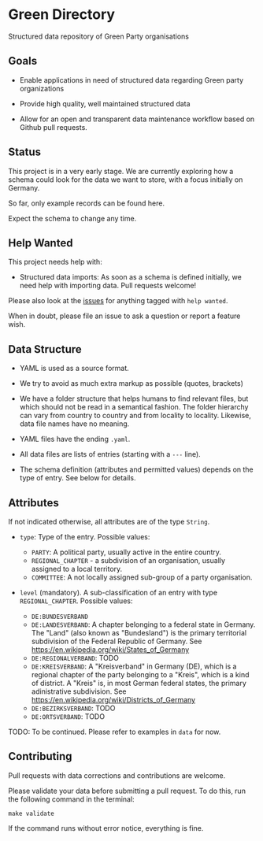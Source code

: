 # Green Directory

Structured data repository of Green Party organisations

## Goals

- Enable applications in need of structured data regarding
  Green party organizations

- Provide high quality, well maintained structured data

- Allow for an open and transparent data maintenance workflow
  based on Github pull requests.

## Status

This project is in a very early stage. We are currently exploring
how a schema could look for the data we want to store, with a focus
initially on Germany.

So far, only example records can be found here.

Expect the schema to change any time.

## Help Wanted

This project needs help with:

- Structured data imports: As soon as a schema is defined initially,
  we need help with importing data. Pull requests welcome!

Please also look at the [issues](https://github.com/netzbegruenung/green-directory/issues)
for anything tagged with `help wanted`.

When in doubt, please file an issue to ask a question or report
a feature wish.

## Data Structure

- YAML is used as a source format.

- We try to avoid as much extra markup as possible (quotes, brackets)

- We have a folder structure that helps humans to find relevant files,
  but which should not be read in a semantical fashion. The folder hierarchy
  can vary from country to country and from locality to locality.
  Likewise, data file names have no meaning.

- YAML files have the ending `.yaml`.

- All data files are lists of entries (starting with a `---` line).

- The schema definition (attributes and permitted values) depends on the
  type of entry. See below for details.

## Attributes

If not indicated otherwise, all attributes are of the type `String`.

- `type`: Type of the entry. Possible values:
  - `PARTY`: A political party, usually active in the entire country.
  - `REGIONAL_CHAPTER` - a subdivision of an organisation, usually
    assigned to a local territory.
  - `COMMITTEE`: A not locally assigned sub-group of a party
    organisation.

- `level` (mandatory). A sub-classification of an entry with type `REGIONAL_CHAPTER`. Possible values:
  - `DE:BUNDESVERBAND` 
  - `DE:LANDESVERBAND`: A chapter belonging to a federal state in Germany. The
    "Land" (also known as "Bundesland") is the primary territorial subdivision
    of the Federal Republic of Germany. See https://en.wikipedia.org/wiki/States_of_Germany
  - `DE:REGIONALVERBAND`: TODO
  - `DE:KREISVERBAND`: A "Kreisverband" in Germany (DE), which is a regional
    chapter of the party belonging to a "Kreis", which is a kind of district.
    A "Kreis" is, in most German federal states, the primary adinistrative
    subdivision. See https://en.wikipedia.org/wiki/Districts_of_Germany
  - `DE:BEZIRKSVERBAND`: TODO
  - `DE:ORTSVERBAND`: TODO

TODO: To be continued. Please refer to examples in `data` for now.

## Contributing

Pull requests with data corrections and contributions are welcome.

Please validate your data before submitting a pull request. To do this, run
the following command in the terminal:

```
make validate
```

If the command runs without error notice, everything is fine.
